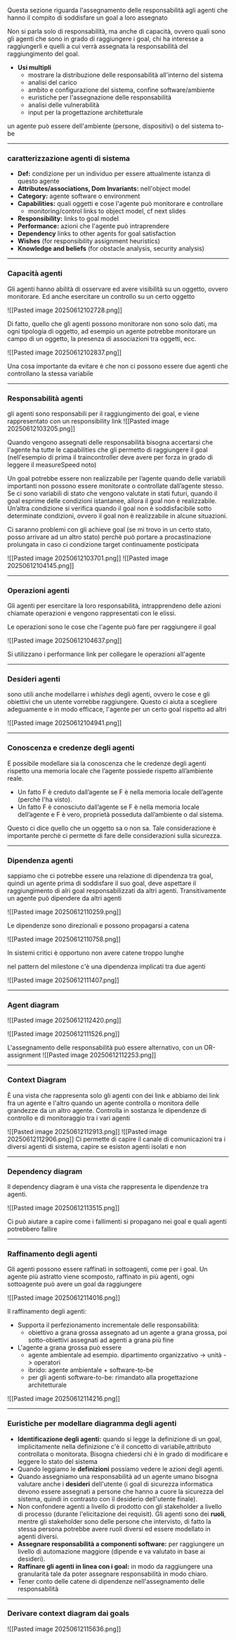 Questa sezione riguarda l'assegnamento delle responsabilità agli agenti che hanno il compito di soddisfare un goal a loro assegnato

Non si parla solo di responsabilità, ma anche di capacità, ovvero quali sono gli agenti che sono in grado di raggiungere i goal, chi ha interesse a raggiungerli e quelli a cui verrà assegnata la responsabilità del raggiungimento del goal.

- **Usi multipli**
    - mostrare la distribuzione delle responsabilità all'interno del sistema
    - analisi del carico
    - ambito e configurazione del sistema, confine software/ambiente
    - euristiche per l'assegnazione delle responsabilità
    - analisi delle vulnerabilità
    - input per la progettazione architetturale

un agente può essere dell'ambiente (persone, dispositivi) o del sistema to-be


---
### caratterizzazione agenti di sistema

- **Def:** condizione per un individuo per essere attualmente istanza di questo agente
- **Attributes/associations, Dom Invariants:** nell'object model
- **Category:** agente software o environment 
- **Capabilities:** quali oggetti e cose l'agente può monitorare e controllare
    - monitoring/control links to object model, cf next slides
- **Responsibility:** links to goal model
- **Performance:** azioni che l'agente può intraprendere
- **Dependency** links to other agents for goal satisfaction
- **Wishes** (for responsibility assignment heuristics)
- **Knowledge and beliefs** (for obstacle analysis, security analysis)


---
### Capacità agenti

Gli agenti hanno abilità di osservare ed avere visibilità su un oggetto, ovvero monitorare. Ed anche esercitare un controllo su un certo oggetto

![[Pasted image 20250612102728.png]]

Di fatto, quello che gli agenti possono monitorare non sono solo dati, ma ogni tipologia di oggetto, ad esempio un agente potrebbe monitorare un campo di un oggetto, la presenza di associazioni tra oggetti, ecc.

![[Pasted image 20250612102837.png]]

Una cosa importante da evitare è che non ci possono essere due agenti che controllano la stessa variabile


---
### Responsabilità agenti

gli agenti sono responsabili per il raggiungimento dei goal, e viene rappresentato con un responsibility link
![[Pasted image 20250612103205.png]]

Quando vengono assegnati delle responsabilità bisogna accertarsi che l'agente ha tutte le capabilities che gli permetto di raggiungere il goal (nell'esempio di prima il traincontroller deve avere per forza in grado di leggere il measureSpeed noto)

Un goal potrebbe essere non realizzabile per l’agente quando delle variabili importanti non possono essere monitorate o controllate dall’agente stesso. Se ci sono variabili di stato che vengono valutate in stati futuri, quando il goal esprime delle condizioni istantanee, allora il goal non è realizzabile. Un’altra condizione si verifica quando il goal non è soddisfacibile sotto determinate condizioni, ovvero il goal non è realizzabile in alcune situazioni.

Ci saranno problemi con gli achieve goal (se mi trovo in un certo stato, posso arrivare ad un altro stato) perchè può portare a procastinazione prolungata in caso ci condizione target continuamente posticipata

![[Pasted image 20250612103701.png]]
![[Pasted image 20250612104145.png]]


---
### Operazioni agenti

Gli agenti per esercitare la loro responsabilità, intrapprendeno delle azioni chiamate operazioni e vengono rappresentati con le elissi.

Le operazioni sono le cose che l'agente può fare per raggiungere il goal

![[Pasted image 20250612104637.png]]

Si utilizzano i performance link per collegare le operazioni all'agente


---
### Desideri agenti

sono utili anche modellarre i *whishes* degli agenti, ovvero le cose e gli obiettivi che un utente vorrebbe raggiungere. Questo ci aiuta a scegliere adeguamente e in modo efficace, l'agente per un certo goal rispetto ad altri

![[Pasted image 20250612104941.png]]


---
### Conoscenza e credenze degli agenti

E possibile modellare sia la conoscenza che le credenze degli agenti rispetto una memoria locale che l’agente possiede rispetto all’ambiente reale.

-  Un fatto F  è creduto dall’agente se F  è nella memoria locale dell’agente (perchè l'ha visto). 
- Un fatto F è conosciuto dall’agente se F è nella memoria locale dell’agente e F è vero, proprietà posseduta dall’ambiente o dal sistema.

Questo ci dice quello che un oggetto sa o non sa. Tale considerazione  è importante perchè ci permette di fare delle considerazioni sulla sicurezza.

---
### Dipendenza agenti 

sappiamo che ci potrebbe essere una relazione di dipendenza tra goal, quindi un agente prima di soddisfare il suo goal, deve aspettare il raggiungimento di alri goal responsabilizzati da altri agenti. Transitivamente un agente può dipendere da altri agenti

![[Pasted image 20250612110259.png]]

Le dipendenze sono direzionali e possono propagarsi a catena

![[Pasted image 20250612110758.png]]

In sistemi critici è opportuno non avere catene troppo lunghe

nel pattern del milestone c'è una dipendenza implicati tra due agenti

![[Pasted image 20250612111407.png]]



---
### Agent diagram

![[Pasted image 20250612112420.png]]

![[Pasted image 20250612111526.png]]

L'assegnamento delle responsabilità può essere alternativo, con un OR-assignment
![[Pasted image 20250612112253.png]]


---
### Context Diagram

È una vista che rappresenta solo gli agenti con dei link e abbiamo dei link fra un agente e l'altro quando un agente controlla o monitora delle grandezze da un altro agente. Controlla in sostanza le dipendenze di controllo e di monitoraggio tra i vari agenti

![[Pasted image 20250612112913.png]]
![[Pasted image 20250612112906.png]]
Ci permette di capire il canale di comunicazioni tra i diversi agenti di sistema, capire se esiston agenti isolati e non


---
### Dependency diagram

Il dependency diagram è una vista che rappresenta le dipendenze tra agenti.

![[Pasted image 20250612113515.png]]

Ci può aiutare a capire come i fallimenti si propagano nei goal e quali agenti potrebbero fallire


---
### Raffinamento degli agenti

Gli agenti possono essere raffinati in sottoagenti, come per i goal. Un agente più astratto viene scomposto, raffinato in più agenti, ogni sottoagente può avere un goal da raggiungere

![[Pasted image 20250612114016.png]]

Il raffinamento degli agenti:

- Supporta il perfezionamento incrementale delle responsabilità:
    - obiettivo a grana grossa assegnato ad un agente a grana grossa, poi sotto-obiettivi assegnati ad agenti a grana più fine
- L'agente a grana grossa può essere
    - agente ambientale ad esempio. dipartimento organizzativo -> unità -> operatori
    - ibrido: agente ambientale + software-to-be
    - per gli agenti software-to-be: rimandato alla progettazione architetturale

![[Pasted image 20250612114216.png]]


---
### Euristiche per modellare diagramma degli agenti

- **Identificazione degli agenti:** quando si legge la definizione di un goal, implicitamente nella definizione c'è il concetto di variabile,attributo controllata o monitorata. Bisogna chiedersi chi è in grado di modificare e leggere lo stato del sistema
- Quando leggiamo le **definizioni** possiamo vedere le azioni degli agenti.
- Quando assegniamo una responsabilità ad un agente umano bisogna valutare anche i **desideri** dell'utente (i goal di sicurezza informatica devono essere assegnati a persone che hanno a cuore la sicurezza del sistema, quindi in contrasto con il desiderio dell'utente finale).
- Non confondere agenti a livello di prodotto con gli stakeholder a livello di processo (durante l'elicitazione dei requisit). Gli agenti sono dei **ruoli**, mentre gli stakeholder sono delle persone che intervisto, di fatto la stessa persona potrebbe avere ruoli diversi ed essere modellato in agenti diversi.
- **Assegnare responsabilità a componenti software:** per raggiungere un livello di automazione maggiore (dipende e va valutato in base ai desideri).
- **Raffinare gli agenti in linea con i goal:** in modo da raggiungere una granularità tale da poter assegnare responsabilità in modo chiaro.
- Tener conto delle catene di dipendenze nell'assegnamento delle responsabilità


---
### Derivare context diagram dai goals

![[Pasted image 20250612115636.png]]